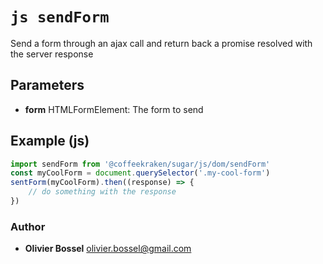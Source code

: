 


<!-- @namespace    sugar.js.dom -->
<!-- @name    sendForm -->

# ```js sendForm ```


Send a form through an ajax call and return back a promise resolved with the server response

## Parameters

- **form**  HTMLFormElement: The form to send



## Example (js)

```js
import sendForm from '@coffeekraken/sugar/js/dom/sendForm'
const myCoolForm = document.querySelector('.my-cool-form')
sentForm(myCoolForm).then((response) => {
	// do something with the response
})
```


### Author
- **Olivier Bossel** <a href="mailto:olivier.bossel@gmail.com">olivier.bossel@gmail.com</a> 



